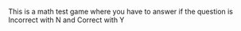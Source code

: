 This is a math test game where you have to answer if the question is Incorrect with N and Correct with Y

